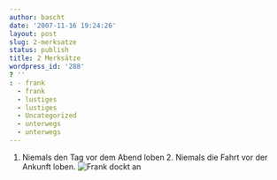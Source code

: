 ```yaml
---
author: bascht
date: '2007-11-16 19:24:26'
layout: post
slug: 2-merksatze
status: publish
title: 2 Merksätze
wordpress_id: '288'
? ''
: - frank
  - frank
  - lustiges
  - lustiges
  - Uncategorized
  - unterwegs
  - unterwegs
---
```


1. Niemals den Tag vor dem Abend loben 2. Niemals die Fahrt vor der
Ankunft loben.
![Frank dockt an](http://www.bascht.com/uploads/2007/11/frank_angedockt.jpg)



